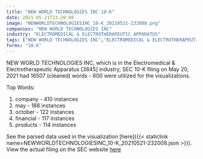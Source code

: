 ```yaml
---
title: "NEW WORLD TECHNOLOGIES INC 10-K"
date: 2021-05-21T23:20:08
image: "NEWWORLDTECHNOLOGIESINC_10-K_20210521-232008.png"
companies: "NEW WORLD TECHNOLOGIES INC"
industry: "ELECTROMEDICAL & ELECTROTHERAPEUTIC APPARATUS"
tags: ["NEW WORLD TECHNOLOGIES INC","ELECTROMEDICAL & ELECTROTHERAPEUTIC APPARATUS","05-20-2021","10-K"]
forms: "10-K"
---
```

NEW WORLD TECHNOLOGIES INC, which is in the Electromedical & Electrotherapeutic Apparatus [3845] industry, SEC 10-K filing on May 20, 2021 had 16507 (cleaned) words - 600 were utilized for the visualizations.

Top Words:
1. company - 410 instances
2. may - 188 instances
3. october - 122 instances
4. financial - 117 instances
5. products - 114 instances


See the parsed data used in the visualization [here]({{< staticlink name=NEWWORLDTECHNOLOGIESINC_10-K_20210521-232008.json >}}).  
View the actual filing on the SEC website [here](https://www.sec.gov/Archives/edgar/data/1756574/0001493152-21-012320.txt)